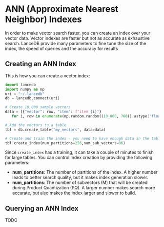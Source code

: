 # ANN (Approximate Nearest Neighbor) Indexes

In order to make vector search faster, you can create an index over your vector data. Vector indexes are faster but
not as accurate as exhaustive search. LanceDB provide many parameters to fine tune the size of the index, the speed
of queries and the accuracy for results

## Creating an ANN Index

This is how you can create a vector index:

```python
import lancedb
import numpy as np
uri = "~/.lancedb"
db = lancedb.connect(uri)

# Create 10,000 sample vectors
data = [{"vector": row, "item": f"item {i}"}
   for i, row in enumerate(np.random.random((10_000, 768)).astype('float32'))]

# Add the vectors to a table
tbl = db.create_table("my_vectors", data=data)

# Create and train the index - you need to have enough data in the table for an effective training step
tbl.create_index(num_partitions=256,num_sub_vectors=96)
```

Since `create_index` has a training, it can take a couple of minutes to finish for large tables. You can control index
creation by providing the following parameters:
- **num_partitions**: The number of partitions of the index. A higher number leads to better search quality, but it makes index 
generation slower.
- **num_partitions**: The number of subvectors (M) that will be created during Product Quantization (PQ). A larger number makes
search more accurate, but also makes the index larger and slower to build. 

## Querying an ANN Index

TODO